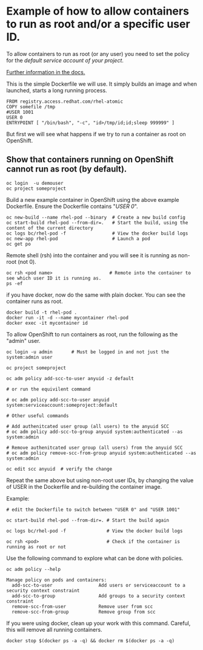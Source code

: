 # Example of how to allow containers to run as root and/or a specific user ID.

To allow containers to run as root (or any user) you need to set the policy for the _default service account of your project_.

[Further information in the docs.](https://docs.openshift.com/container-platform/3.5/admin_guide/manage_scc.html#enable-dockerhub-images-that-require-root)

This is the simple Dockerfile we will use.  It simply builds an image and when launched, starts a long running process.

```
FROM registry.access.redhat.com/rhel-atomic
COPY somefile /tmp
#USER 1001
USER 0
ENTRYPOINT [ "/bin/bash", "-c", "id>/tmp/id;id;sleep 999999" ]
```

But first we will see what happens if we try to run a container as root on OpenShift.

## Show that containers running on OpenShift cannot run as root (by default).

```
oc login  -u demouser
oc project someproject
```

Build a new example container in OpenShift using the above example Dockerfile. 
Ensure the Dockerfile contains "*USER 0*".

```
oc new-build --name rhel-pod --binary  # Create a new build config
oc start-build rhel-pod --from-dir=.   # Start the build, using the content of the current directory
oc logs bc/rhel-pod -f                 # View the docker build logs
oc new-app rhel-pod                    # Launch a pod
oc get po
```

Remote shell (rsh) into the container and you will see it is running as non-root (not 0).

```
oc rsh <pod name>                     # Remote into the container to see which user ID it is running as. 
ps -ef 
```

if you have docker, now do the same with plain docker.  You can see the container runs as root.

```
docker build -t rhel-pod .
docker run -it -d --name mycontainer rhel-pod
docker exec -it mycontainer id
```

To allow OpenShift to run containers as root, run the following as the "admin" user.

```
oc login -u admin       # Must be logged in and not just the system:admin user

oc project someproject   

oc adm policy add-scc-to-user anyuid -z default

# or run the equivilent command

# oc adm policy add-scc-to-user anyuid system:serviceaccount:someproject:default 

# Other useful commands

# Add authenitcated user group (all users) to the anyuid SCC
# oc adm policy add-scc-to-group anyuid system:authenticated --as system:admin

# Remove authenitcated user group (all users) from the anyuid SCC
# oc adm policy remove-scc-from-group anyuid system:authenticated --as system:admin

oc edit scc anyuid  # verify the change 
```
Repeat the same above but using non-root user IDs, by changing the value of USER in the Dockerfile and re-building the container image. 

Example:

```
# edit the Dockerfile to switch between "USER 0" and "USER 1001"

oc start-build rhel-pod --from-dir=. # Start the build again

oc logs bc/rhel-pod -f               # View the docker build logs

oc rsh <pod>                         # Check if the container is running as root or not
```

Use the following command to explore what can be done with policies.

```
oc adm policy --help

Manage policy on pods and containers:
  add-scc-to-user                 Add users or serviceaccount to a security context constraint
  add-scc-to-group                Add groups to a security context constraint
  remove-scc-from-user            Remove user from scc
  remove-scc-from-group           Remove group from scc
```

If you were using docker, clean up your work with this command.  Careful, this will remove all running containers. 

```
docker stop $(docker ps -a -q) && docker rm $(docker ps -a -q) 
```

